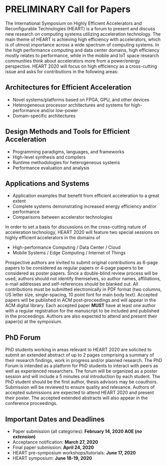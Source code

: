 # PRELIMINARY Call for Papers

The International Symposium on Highly Efficient Accelerators and Reconfigurable Technologies (HEART) is a forum to present and discuss new research on computing systems utilizing acceleration technology. The main theme of HEART is achieving high efficiency with accelerators, which is of utmost importance across a wide spectrum of computing systems. In the high performance computing and data center domains, high efficiency mostly relates to performance, while in the mobile and IoT space research communities think about accelerators more from a power/energy perspective. HEART 2020 will focus on high efficiency as a cross-cutting issue and asks for contributions in the following areas:

## Architectures for Efficient Acceleration

* Novel systems/platforms based on FPGA, GPU, and other devices 
* Heterogeneous processor architectures and systems for high-performance and/or low-power 
* Domain-specific architectures

## Design Methods and Tools for Efficient Acceleration

* Programming paradigms, languages, and frameworks 
* High-level synthesis and compilers 
* Runtime methodologies for heterogeneous systems 
* Performance evaluation and analysis 

## Applications and Systems

* Application examples that benefit from efficient acceleration to a great extent 
* Complete systems demonstrating increased energy efficiency and/or performance
* Comparisons between accelerator technologies

In order to set a basis for discussions on the cross-cutting nature of acceleration technology, HEART 2020 will feature two special sessions on highly efficient accelerators in the domains of

* High-performance Computing / Data Center / Cloud
* Mobile Systems / Edge Computing / Internet of Things 

Prospective authors are invited to submit original contributions as 6-page papers to be considered as regular papers or 4-page papers to be considered as poster papers. Since a double-blind review process will be used, authors should not identify themselves, so author names, affiliations, e-mail addresses and self-references should be blanked out. All contributions must be submitted electronically in PDF format (two columns, US letter size, single-spacing, 10 point font for main body text). Accepted papers will be published in ACM post-proceedings and will appear in the ACM digital library. Each accepted paper **MUST** have at least one author with a regular registration for the manuscript to be included and published in the proceedings. Authors are also expected to attend and present their paper(s) at the symposium.

## PhD Forum

PhD students working in areas relevant to HEART 2020 are solicited to submit an extended abstract of up to 2 pages comprising a summary of their research findings, work in progress and/or planned research. The PhD Forum is intended as a platform for PhD students to interact with peers as well as experienced researchers. The forum will be organized as a poster session and will include a 5 minutes oral introduction by each student. The PhD student should be the first author, thesis advisors may be coauthors. Submission will be reviewed to ensure quality and relevance.  Authors of accepted submissions are expected to attend HEART 2020 and present their poster. The accepted extended abstracts will also appear in the conference proceedings.

## Important Dates and Deadlines

* Paper submission (all categories): **February 14, 2020 AOE (_no extension_)**
* Acceptance notification: **March 27, 2020**
* Final paper submission: **April 24, 2020**
* HEART pre-symposium workshops/tutorials: **June 17, 2020**
* HEART symposium: **June 18-19, 2020**

